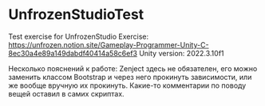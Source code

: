 # UnfrozenStudioTest
 Test exercise for UnfrozenStudio
 Exercise: https://unfrozen.notion.site/Gameplay-Programmer-Unity-C-8ec30a4e89a149dabdf40414a58c6ef3
 Unity version: 2022.3.10f1

Несколько пояснений к работе:
Zenject здесь не обязателен, его можно заменить классом Bootstrap и через него прокинуть зависимости, или же вообще вручную их прокинуть.
Какие-то комментарии по поводу вещей оставил в самих скриптах.
